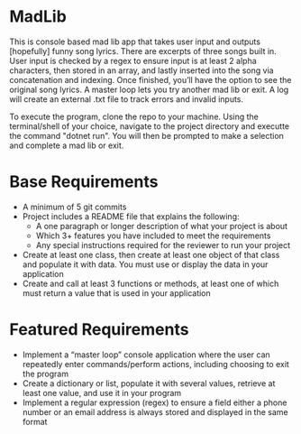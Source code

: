 # MadLib
This is console based mad lib app that takes user input and outputs [hopefully] funny song lyrics. There are excerpts of three songs built in. User input is checked by a regex to ensure input is at least 2 alpha characters, then stored in an array, and lastly inserted into the song via concatenation and indexing. Once finished, you’ll have the option to see the original song lyrics. A master loop lets you try another mad lib or exit. A log will create an external .txt file to track errors and invalid inputs.

To execute the program, clone the repo to your machine. Using the terminal/shell of your choice, navigate to the project directory and executte the command "dotnet run". You will then be prompted to make a selection and complete a mad lib or exit.

# Base Requirements
- A minimum of 5 git commits 
- Project includes a README file that explains the following:
    - A one paragraph or longer description of what your project is about
    - Which 3+ features you have included to meet the requirements
    - Any special instructions required for the reviewer to run your project
- Create at least one class, then create at least one object of that class and populate it with data. You must use or display the data in your application
- Create and call at least 3 functions or methods, at least one of which must return a value that is used in your application


# Featured Requirements
- Implement a “master loop” console application where the user can repeatedly enter commands/perform actions, including choosing to exit the program
- Create a dictionary or list, populate it with several values, retrieve at least one value, and use it in your program
- Implement a regular expression (regex) to ensure a field either a phone number or an email address is always stored and displayed in the same format